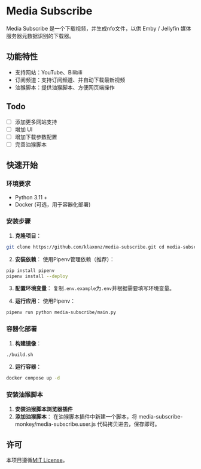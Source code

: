 # Media Subscribe

Media Subscribe 是一个下载视频，并生成nfo文件，以供 Emby / Jellyfin 媒体服务器元数据识别的下载器。
## 功能特性

- 支持网站：YouTube、Bilibili
- 订阅频道：支持订阅频道、并自动下载最新视频
- 油猴脚本：提供油猴脚本、方便网页端操作

## Todo
- [ ] 添加更多网站支持
- [ ] 增加 UI
- [ ] 增加下载参数配置
- [ ] 完善油猴脚本

## 快速开始

### 环境要求

- Python 3.11 +
- Docker (可选，用于容器化部署)

### 安装步骤

1. **克隆项目**：
```bash
git clone https://github.com/klaxonz/media-subscribe.git cd media-subscribe
```
2. **安装依赖**：
   使用Pipenv管理依赖（推荐）：
```bash
pip install pipenv
pipenv install --deploy
```

3. **配置环境变量**：
   复制`.env.example`为`.env`并根据需要填写环境变量。

4. **运行应用**：
   使用Pipenv：
```bash
pipenv run python media-subscribe/main.py
```

### 容器化部署
1. **构建镜像**：
```bash
./build.sh
```
2. **运行容器**：
```bash
docker compose up -d
```

### 安装油猴脚本
1. **安装油猴脚本浏览器插件**
2. **添加油猴脚本**： 在油猴脚本插件中新建一个脚本，将 media-subscribe-monkey/media-subscribe.user.js 代码拷贝进去，保存即可。

## 许可

本项目遵循[MIT License](./LICENSE)。